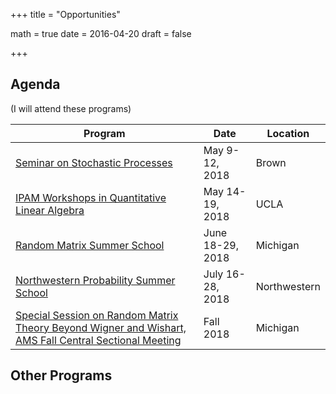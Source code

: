 +++
title = "Opportunities"

math = true
date = 2016-04-20
draft = false

+++

## Agenda
(I will attend these programs)

**Program**| **Date** | **Location**
 --- | --- | ---
[Seminar on Stochastic Processes](http://depts.washington.edu/ssproc/ssp_nextssp.php)|May 9-12, 2018 | Brown
[IPAM Workshops in Quantitative Linear Algebra](http://www.ipam.ucla.edu/programs/long-programs/quantitative-linear-algebra/)| May 14-19, 2018 | UCLA
[Random Matrix Summer School](http://web.eecs.umich.edu/~rajnrao/rmtschool/)| June 18-29, 2018 | Michigan
[Northwestern Probability Summer School](http://www.math.northwestern.edu/~auffing/SNAP/index.html) | July 16-28, 2018| Northwestern
[Special Session on Random Matrix Theory Beyond Wigner and Wishart, AMS Fall Central Sectional Meeting](http://www.ams.org/meetings/sectional/2259_program_ss2.html)| Fall 2018| Michigan  

## Other Programs
